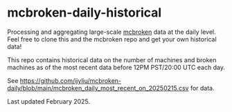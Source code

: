 # mcbroken-daily-historical

Processing and aggregating large-scale [mcbroken](https://github.com/rashiq/mcbroken-archive) data at the daily level. Feel free to clone this and the mcbroken repo and get your own historical data!

This repo contains historical data on the number of machines and broken machines as of the most recent data before 12PM PST/20:00 UTC each day.

See https://github.com/ijyliu/mcbroken-daily/blob/main/mcbroken_daily_most_recent_on_20250215.csv for data.

Last updated February 2025.
